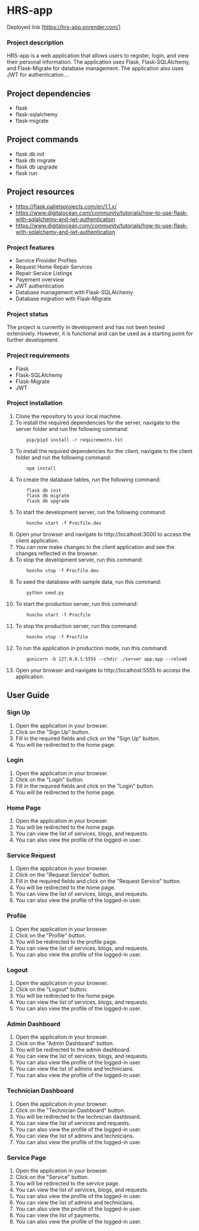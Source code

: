 # HRS-app
Deployed link [https://hrs-app.onrender.com/]
### Project description
HRS-app is a web application that allows users to register, login, and view their personal information. The application uses Flask, Flask-SQLAlchemy, and Flask-Migrate for database management. The application also uses JWT for authentication....

## Project dependencies
  - flask
  - flask-sqlalchemy
  - flask-migrate

## Project commands
  - flask db init
  - flask db migrate
  - flask db upgrade    
  - flask run

## Project resources
  - https://flask.palletsprojects.com/en/1.1.x/
  - https://www.digitalocean.com/community/tutorials/how-to-use-flask-with-sqlalchemy-and-jwt-authentication
  - https://www.digitalocean.com/community/tutorials/how-to-use-flask-with-sqlalchemy-and-jwt-authentication



### Project features
- Service Provider Profiles
- Request Home Repair Services
- Repair Service Listings
- Payement overview
- JWT authentication
- Database management with Flask-SQLAlchemy
- Database migration with Flask-Migrate

### Project status
The project is currently in development and has not been tested extensively. However, it is functional and can be used as a starting point for further development.

### Project requirements
- Flask
- Flask-SQLAlchemy
- Flask-Migrate
- JWT

### Project installation
1. Clone the repository to your local machine.
2. To install the required dependencies for the server, navigate to the server folder and run the following command:
    ```
        pip/pip3 install -r requirements.txt
    ``` 
4. To install the required dependencies for the client, navigate to the client folder and run the following command:
    ```
        npm install
    ```
5. To create the database tables, run the following command:
    ```
        flask db init
        flask db migrate
        flask db upgrade
    ```
6. To start the development server, run the following command:
    ```
        honcho start -f Procfile.dev
    ```
7. Open your browser and navigate to http://localhost:3000 to access the client application.
8. You can now make changes to the client application and see the changes reflected in the browser.
9. To stop the development server, run this command:
    ```
        honcho stop -f Procfile.dev
    ```
10. To seed the database with sample data, run this command:
    ```
        python seed.py
    ```
11. To start the production server, run this command:
    ```
        honcho start -f Procfile
    ```
12. To stop the production server, run this command:
    ```
        honcho stop -f Procfile
    ```
13. To run the application in production mode, run this command:
    ```
        gunicorn -b 127.0.0.1:5555 --chdir ./server app:app --reload
    ```
14. Open your browser and navigate to http://localhost:5555 to access the application.

## User Guide

### Sign Up
1. Open the application in your browser.
2. Click on the "Sign Up" button.
3. Fill in the required fields and click on the "Sign Up" button.
4. You will be redirected to the home page.

### Login
1. Open the application in your browser.
2. Click on the "Login" button.
3. Fill in the required fields and click on the "Login" button.
4. You will be redirected to the home page.

### Home Page
1. Open the application in your browser.
2. You will be redirected to the home page.
3. You can view the list of services, blogs, and requests.
4. You can also view the profile of the logged-in user.

### Service Request
1. Open the application in your browser.
2. Click on the "Request Service" button.
3. Fill in the required fields and click on the "Request Service" button.
4. You will be redirected to the home page.
5. You can view the list of services, blogs, and requests.
6. You can also view the profile of the logged-in user.

### Profile
1. Open the application in your browser.
2. Click on the "Profile" button.
3. You will be redirected to the profile page.
4. You can view the list of services, blogs, and requests.
5. You can also view the profile of the logged-in user.

### Logout
1. Open the application in your browser.
2. Click on the "Logout" button.
3. You will be redirected to the home page.
4. You can view the list of services, blogs, and requests.
5. You can also view the profile of the logged-in user.

### Admin Dashboard
1. Open the application in your browser.
2. Click on the "Admin Dashboard" button.
3. You will be redirected to the admin dashboard.
4. You can view the list of services, blogs, and requests.
5. You can also view the profile of the logged-in user.
6. You can view the list of admins and technicians.
7. You can also view the profile of the logged-in user.

### Technician Dashboard
1. Open the application in your browser.
2. Click on the "Technician Dashboard" button.
3. You will be redirected to the technician dashboard.
4. You can view the list of services and requests.
5. You can also view the profile of the logged-in user.
6. You can view the list of admins and technicians.
7. You can also view the profile of the logged-in user.

### Service Page
1. Open the application in your browser.
2. Click on the "Service" button.
3. You will be redirected to the service page.
4. You can view the list of services, blogs, and requests.
5. You can also view the profile of the logged-in user.
6. You can view the list of admins and technicians.
7. You can also view the profile of the logged-in user.
8. You can view the list of payments.
9. You can also view the profile of the logged-in user.
